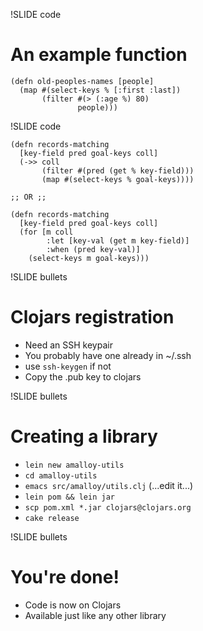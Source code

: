 !SLIDE code
# An example function

    (defn old-peoples-names [people]
      (map #(select-keys % [:first :last])
           (filter #(> (:age %) 80)
                   people)))

!SLIDE code

    (defn records-matching
      [key-field pred goal-keys coll]
      (->> coll
           (filter #(pred (get % key-field)))
           (map #(select-keys % goal-keys))))

    ;; OR ;;

    (defn records-matching
      [key-field pred goal-keys coll]
      (for [m coll
            :let [key-val (get m key-field)]
            :when (pred key-val)]
        (select-keys m goal-keys)))

!SLIDE bullets
# Clojars registration

* Need an SSH keypair
* You probably have one already in ~/.ssh
* use `ssh-keygen` if not
* Copy the .pub key to clojars

!SLIDE bullets
# Creating a library

* `lein new amalloy-utils`
* `cd amalloy-utils`
* `emacs src/amalloy/utils.clj` (...edit it...)
* `lein pom && lein jar`
* `scp pom.xml *.jar clojars@clojars.org`
* `cake release`

!SLIDE bullets
# You're done!

* Code is now on Clojars
* Available just like any other library
